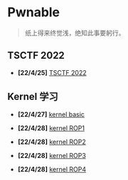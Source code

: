 # Pwnable

> 纸上得来终觉浅，绝知此事要躬行。



## TSCTF 2022

- **[22/4/25]** [TSCTF 2022](/pwnable/220425-tsctf2022)

## Kernel 学习

- **[22/4/27]** [kernel basic](/pwnable/220427-kernel-basic)

- **[22/4/28]** [kernel ROP1](/pwnable/220428-kernel-rop1)

- **[22/4/28]** [kernel ROP2](/pwnable/220429-kernel-rop2)

- **[22/4/28]** [kernel ROP3](/pwnable/220501-kernel-rop3)

- **[22/4/28]** [kernel ROP4](/pwnable/220502-kernel-rop4)
